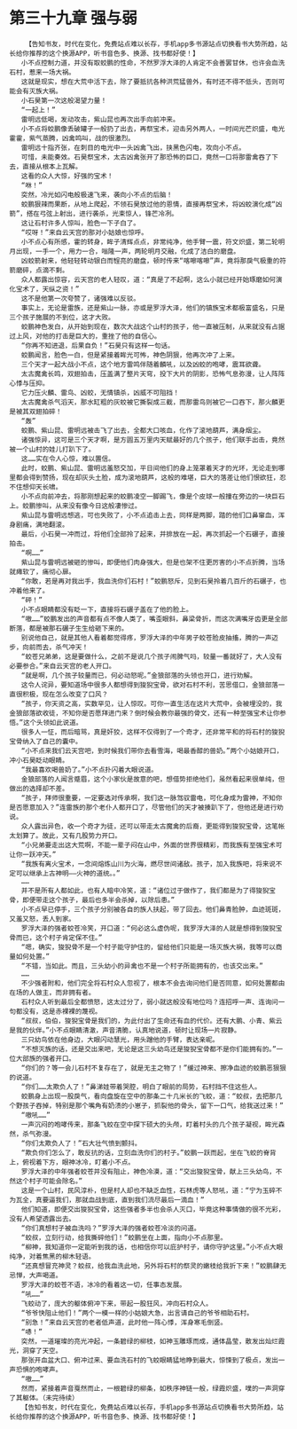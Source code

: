 # 第三十九章 强与弱
        【告知书友，时代在变化，免费站点难以长存，手机app多书源站点切换看书大势所趋，站长给你推荐的这个换源APP，听书音色多、换源、找书都好使！】
       小不点控制力道，并没有取蛟鹏的性命，不然罗浮大泽的人肯定不会善罢甘休，也许会血洗石村，惹来一场大祸。
       这就是现实，想在大荒中活下去，除了要抵抗各种洪荒猛兽外，有时还不得不低头，否则可能会有灭族大祸。
       小石昊第一次这般渴望力量！
       “一起上！”
       雷明远低喝，发动攻击，紫山昆也再次出手向前冲来。
       小不点将蛟鹏像丢破罐子一般扔了出去，再祭宝术，迎击另外两人，一时间光芒炽盛，电光霍霍，紫气蒸腾，凶禽鸣叫，战的很激烈。
       雷明远十指齐张，在刺目的电光中一头凶禽飞出，挟黑色闪电，攻向小不点。
       可惜，未能奏效。石昊祭宝术，太古凶禽张开了那恐怖的巨口，竟然一口将那雷禽吞了下去，直接从根本上瓦解。
       这看的众人大惊，好强的宝术！
       “咻！”
       突然，冷光如闪电般极速飞来，袭向小不点的后脑！
       蛟鹏狠辣而果断，从地上爬起，不领石昊放过他的恩情，直接再祭宝术，将凶蛟演化成“凶箭”，搭在弓弦上射出，进行袭杀，光束惊人，锋芒冷冽。
       这让石村许多人惊叫，脸色一下子白了。
       “哎呀！”来自云天宫的那对小姑娘也惊呼。
       小不点心有所感，霍的转身，眸子清辉点点，非常纯净，他手臂一震，符文炽盛，第二轮明月出现，一手一个，用力一合，嗡隆一声，两轮明月交融，化成了洁白的磨盘。
       凶蛟箭射来，他轻轻转动银白而锃亮的磨盘，顿时传来“喀嚓喀嚓”声，竟将那戾气极重的符箭磨碎，点滴不剩。
       众人都露出惊容，云天宫的老人轻叹，道：“真是了不起啊，这么小就已经开始琢磨如何演化宝术了，天纵之资！”
       这不是他第一次夸赞了，诸强难以反驳。
       事实上，无论是雷族，还是紫山一脉，亦或是罗浮大泽，他们的镇族宝术都极富盛名，只是三个孩子施展的不到位，这才大败。
       蛟鹏神色发白，从开始到现在，数次大战这个山村的孩子，他一直被压制，从来就没有占据过上风，对他的打击是巨大的，重挫了他的自信心。
       “你再不知进退，后果自负！”石昊只有这样一句话。
       蛟鹏闻言，脸色一白，但是紧接着眸光可怖，神色阴狠，他再次冲了上来。
       三个天才一起大战小不点，这个地方雷鸣伴随着麟吼，以及凶蛟的咆哮，震耳欲聋。
       太古魔禽长鸣，双翅拍击，压盖满了整片天穹，投下大片的阴影，恐怖气息弥漫，让人阵阵心悸与压抑。
       它力压火麟、雷鸟、凶蛟，无情镇杀，凶威不可阻挡！
       太古魔禽杀气滔天，那水缸粗的灰蛟被它撕裂成三截，而那雷鸟则被它一口吞下，那火麟更是被其双翅拍碎！
       “轰”
       蛟鹏、紫山昆、雷明远被击飞了出去，全都大口咳血，化作了滚地葫芦，满身烟尘。
       诸强惊异，这可是三个天才啊，是方圆五万里内天赋最好的几个孩子，他们联手出击，竟然被一个山村的娃儿打趴下了。
       这……实在令人心惊，难以置信。
       此时，蛟鹏、紫山昆、雷明远羞怒交加，平日间他们的身上笼罩着天才的光环，无论走到哪里都会得到赞扬，现在却灰头土脸，成为滚地葫芦，这般的难堪，巨大的落差让他们恨欲狂，忍不住想仰天长啸。
       小不点向前冲去，将那刚想起来的蛟鹏凌空一脚踢飞，像是个皮球一般撞在旁边的一块巨石上。蛟鹏惨叫，从来没有像今日这般凄惨过。
       紫山昆与雷明远想逃，可也失败了，小不点追击上去，同样是两脚，踏的他们口鼻窜血，浑身剧痛，满地翻滚。
       最后，小石昊一冲而过，将他们全部拎了起来，并排放在一起，再次抓起一个石碾子，直接拍击。
       “啊……”
       紫山昆与雷明远被砸的惨叫，即便他们肉身强大，但是也架不住更厉害的小不点折腾，当场就瘫软了，痛彻心扉。
       “你敢，若是再对我出手，我血洗你们石村！”蛟鹏怒斥，见到石昊拎着几百斤的石碾子，也冲着他来了。
       “砰！”
       小不点眼睛都没有眨一下，直接将石碾子盖在了他的脸上。
       “嗷……”蛟鹏发出的声音都有点不像人类了，嘴歪眼斜，鼻梁骨折，而这次满嘴牙齿更是全部断落，都是被那石碾子生生给砸下来的。
       别说他自己，就是其他人看着都觉得疼，罗浮大泽的中年男子蛟苍脸皮抽搐，腾的一声迈步，向前而去，杀气冲天！
       “蛟苍兄弟弟，这是要做什么，之前不是说几个孩子闹脾气吗，较量一番就好了，大人没有必要参合。”来自云天宫的老人开口。
       “就是啊，几个孩子较量而已，何必动怒呢。”金狼部落的头领也开口，进行劝解。
       这令人诧异，要知道场中很多人都想得到狻猊宝骨，欲对石村不利，苦思借口，金狼部落一直很积极，现在怎么改变了口风？
       “孩子，你天资之高，实数罕见，让人惊叹。可你一直生活在这片大荒中，会被埋没的，我金狼部落欲收徒，不知你是否愿拜进门来？倒时候会教你最强的骨文，还有一种至强宝术让你参悟。”这个头领如此说道。
       很多人一怔，而后暗骂，真是奸狡，这样不仅得到了一个奇才，还非常平和的将石村的狻猊宝骨纳入了自己的囊中。
       “小不点来我们云天宫吧，到时候我们带你去看雪海，喝最香醇的兽奶。”两个小姑娘开口，冲小石昊眨动眼睛。
       “我最喜欢喝兽奶了。”小不点扑闪着大眼说道。
       金狼部落的人闻言蹙眉，这个小家伙是故意的吧，想借势拒绝他们，虽然看起来很单纯，但做出的选择却不差。
       “孩子，拜师很重要，一定要选对传承啊，我们这一脉驾驭雷电，可化身成为雷神，不知你是否愿意加入？”连雷族的那个老仆人都开口了，尽管他们的天才被揍趴下了，但他还是进行劝说。
       众人露出异色，收一个奇才为徒，还可以带走太古魔禽的后裔，更能得到狻猊宝骨，这笔帐太划算了。故此，又有几股势力开口。
       “小兄弟要走出这大荒啊，不能一辈子闷在山中，外面的世界很精彩，而我族有至强宝术可让你一跃冲天。”
       “我族有离火宝术，一念间熔炼山川为火海，燃尽世间诸敌。孩子，加入我族吧，将来说不定可以继承上古神明——火神的道统。。”
       ……
       并不是所有人都如此，也有人暗中冷笑，道：“诸位过于做作了，我们都是为了得狻猊宝骨，即便带走这个孩子，最后也多半会杀掉，以除后患。”
       小不点早已停手，三个孩子分别被各自的族人扶起，带了回去。他们鼻青脸肿，血迹斑斑，又羞又怒，丢人到家。
       罗浮大泽的强者蛟苍冷笑，开口道：“何必这么虚伪呢，我罗浮大泽的人就是想得到狻猊宝骨而已，这个村子肯定保不住。”
       “嗯，确实，狻猊骨不是一个村子能守护住的，留给他们只能是一场灭族大祸，我等可以商量如何处置。”
       “不错，当如此。而且，三头幼小的异禽也不是一个村子所能拥有的，也该交出来。”
       ……
       不少强者附和，他们完全将石村众人忽视了，根本不会去询问他们是否同意，如何处置都由在场的人做主，而非拥有者。
       石村众人听到最后全都愤怒，这太过分了，弱小就这般没有地位吗？连招呼一声、连询问一句都没有，这是赤裸裸的蔑视。
       “叔叔，伯伯，狻猊宝骨是我们的，为此付出了生命还有血的代价。还有大鹏、小青、紫云是我的伙伴。”小不点眼睛清澈，声音清脆，认真地说道，顿时让现场一片寂静。
       三只幼鸟依在他身边，大眼闪动慧光，用头蹭他的手臂，表达亲昵。
       “不想灭族的话，还是交出来吧，无论是这三头幼鸟还是狻猊宝骨都不是你们能拥有的。”一位大部族的强者开口。
       “你们的？等一会儿石村不复存在了，就是无主之物了！”缓过神来、擦净血迹的蛟鹏恶狠狠的说道。
       “你们……太欺负人了！”鼻涕娃带着哭腔，明白了眼前的局势，石村挡不住这些人。
       蛟鹏身上出现一股戾气，看向盘旋在空中的那条二十几米长的飞蛟，道：“蛟叔，去把那几个野孩子吞掉，特别是那个嘴角有奶渍的小崽子，抓裂他的骨头，留下一口气，给我送过来！”
       “嗷吼……”
       一声沉闷的咆哮传来，那条飞蛟在空中探下硕大的头颅，盯着村头的几个孩子凝视，眸光森然，杀气弥漫。
       “你们太欺负人了！”石大壮气愤到颤抖。
       “欺负你们怎么了，敢反抗的话，立刻血洗你们的村子。”蛟鹏一跃而起，坐在飞蛟的脊背上，俯视着下方，眼神冰冷，盯着小不点。
       罗浮大泽的中年强者蛟苍并没有阻止，神色冷漠，道：“交出狻猊宝骨，献上三头幼鸟，不然这个村子可能会除名。”
       这是一个山村，民风淳朴，但是村人却也不缺乏血性，石林虎等人怒吼，道：“宁为玉碎不为瓦全，真要逼我们，那就血战到底，直到我们流尽最后一滴血！”
       他们知道，即便交出狻猊宝骨，这些强者多半也会杀人灭口，毕竟这种事情做的很不光彩，没有人希望透露出去。
       “你们真想村子被血洗吗？”罗浮大泽的强者蛟苍冷淡的问道。
       “蛟叔，立刻行动，给我撕碎他们！”蛟鹏坐在上面，指向小不点那里。
       “柳神，我知道你一定能听到我的话，也相信你可以庇护村子，请你守护这里。”小不点大眼纯净，对着焦黑的柳木轻语。
       “还真想冒充神灵？蛟叔，给我血洗此地，另外将石村的祭灵的嫩枝给我折下来！”蛟鹏肆无忌惮，大声喝道。
       罗浮大泽的蛟苍不语，冰冷的看着这一切，任事态发展。
       “吼……”
       飞蛟动了，庞大的躯体俯冲下来，带起一股狂风，冲向石村众人。
       “爷爷快阻止他们！”两个一模一样的小姑娘大急，出言请自己的爷爷相助石村。
       “别急！”来自云天宫的老者低声道，此时他一阵心悸，浑身寒毛倒竖。
       “哧！”
       突然，一道璀璨的亮光冲起，一条碧绿的柳枝，如神玉雕琢而成，通体晶莹，散发出灿烂霞光，洞穿了天空。
       那张开血盆大口、俯冲过来、要血洗石村的飞蛟眼睛猛地睁到最大，惊悚到了极点，发出一声恐惧的咆哮声。
       “嗷……”
       然而，紧接着声音戛然而止，一根碧绿的柳条，如秩序神链一般，绿霞炽盛，噗的一声洞穿了其躯体。（未完待续）
       【告知书友，时代在变化，免费站点难以长存，手机app多书源站点切换看书大势所趋，站长给你推荐的这个换源APP，听书音色多、换源、找书都好使！】